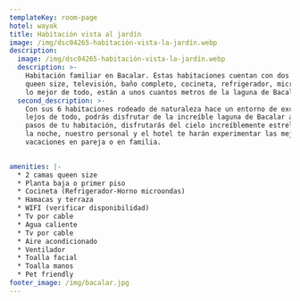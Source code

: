 ```yaml
---
templateKey: room-page
hotel: wayak
title: Habitación vista al jardín
image: /img/dsc04265-habitación-vista-la-jardín.webp
description:
  image: /img/dsc04265-habitación-vista-la-jardín.webp
  description: >-
    Habitación familiar en Bacalar. Estas habitaciones cuentan con dos camas
    queen size, televisión, baño completo, cocineta, refrigerador, microondas y
    lo mejor de todo, están a unos cuantos metros de la laguna de Bacalar.
  second_description: >-
    Con sus 6 habitaciones rodeado de naturaleza hace un entorno de exclusividad
    lejos de todo, podrás disfrutar de la increíble laguna de Bacalar a unos
    pasos de tu habitación, disfrutarás del cielo increíblemente estrellado por
    la noche, nuestro personal y el hotel te harán experimentar las mejores
    vacaciones en pareja o en familia.

     
amenities: |-
  * 2 camas queen size
  * Planta baja o primer piso
  * Cocineta (Refrigerador-Horno microondas)
  * Hamacas y terraza
  * WIFI (verificar disponibilidad)
  * Tv por cable
  * Agua caliente
  * Tv por cable
  * Aire acondicionado
  * Ventilador
  * Toalla facial
  * Toalla manos
  * Pet friendly
footer_image: /img/bacalar.jpg
---
```


